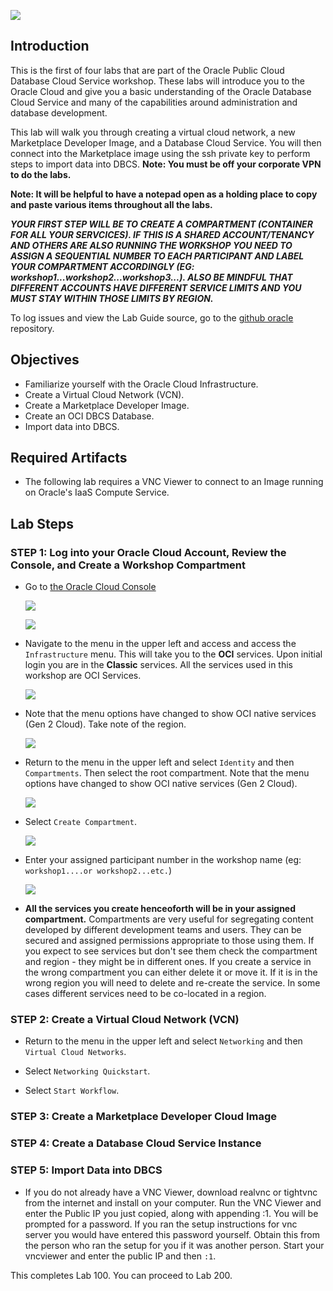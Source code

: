 ![](images/IL-100/001.png)

## Introduction

This is the first of four labs that are part of the Oracle Public Cloud Database Cloud Service workshop. These labs will introduce you to the Oracle Cloud and give you a basic understanding of the Oracle Database Cloud Service and many of the capabilities around administration and database development.  

This lab will walk you through creating a virtual cloud network, a new Marketplace Developer Image, and a Database Cloud Service.  You will then connect into the Marketplace image using the ssh private key to perform steps to import data into DBCS.  **Note: You must be off your corporate VPN to do the labs.**

**Note:  It will be helpful to have a notepad open as a holding place to copy and paste various items throughout all the labs.** 

***YOUR FIRST STEP WILL BE TO CREATE A COMPARTMENT (CONTAINER FOR ALL YOUR SERVCICES).  IF THIS IS A SHARED ACCOUNT/TENANCY AND OTHERS ARE ALSO RUNNING THE WORKSHOP YOU NEED TO ASSIGN A SEQUENTIAL NUMBER TO EACH PARTICIPANT AND LABEL YOUR COMPARTMENT ACCORDINGLY (EG: workshop1...workshop2...workshop3...).  ALSO BE MINDFUL THAT DIFFERENT ACCOUNTS HAVE DIFFERENT SERVICE LIMITS AND YOU MUST STAY WITHIN THOSE LIMITS BY REGION.***

To log issues and view the Lab Guide source, go to the [github oracle](https://github.com/oracle/learning-library/tree/master/workshops/dbcs-dba-oci) repository.

## Objectives

-	Familiarize yourself with the Oracle Cloud Infrastructure.
-	Create a Virtual Cloud Network (VCN).
-	Create a Marketplace Developer Image.
-   Create an OCI DBCS Database.
-   Import data into DBCS.

## Required Artifacts

-   The following lab requires a VNC Viewer to connect to an Image running on Oracle's IaaS Compute Service.

## Lab Steps

### **STEP 1**:  Log into your Oracle Cloud Account, Review the Console, and Create a Workshop Compartment

- Go to [the Oracle Cloud Console](https://www.oracle.com/cloud/sign-in.html)

	![](images/IL-100/002.png)

	![](images/IL-100/003.png)

-	Navigate to the menu in the upper left and access and access the `Infrastructure` menu.  This will take you to the **OCI** services.  Upon initial login you are in the **Classic** services.  All the services used in this workshop are OCI Services.  

	![](images/IL-100/004.png)

- Note that the menu options have changed to show OCI native services (Gen 2 Cloud). Take note of the region.  

	![](images/IL-100/008.png)

- Return to the menu in the upper left and select `Identity` and then `Compartments`.  Then select the root compartment.  Note that the menu options have changed to show OCI native services (Gen 2 Cloud).  

	![](images/IL-100/005.png)

- Select `Create Compartment`.

	![](images/IL-100/006.png)

- Enter your assigned participant number in the workshop name (eg: `workshop1....or workshop2...etc.`)

	![](images/IL-100/007.png)

- **All the services you create henceoforth will be in your assigned compartment.**  Compartments are very useful for segregating content developed by different development teams and users.  They can be secured and assigned permissions appropriate to those using them.  If you expect to see services but don't see them check the compartment and region - they might be in different ones.  If you create a service in the wrong compartment you can either delete it or move it.  If it is in the wrong region you will need to delete and re-create the service.  In some cases different services need to be co-located in a region.

### **STEP 2**:  Create a Virtual Cloud Network (VCN)

- Return to the menu in the upper left and select `Networking` and then `Virtual Cloud Networks`.  



- Select `Networking Quickstart`.



- Select `Start Workflow`.


### **STEP 3**:  Create a Marketplace Developer Cloud Image

### **STEP 4**:  Create a Database Cloud Service Instance

### **STEP 5**:  Import Data into DBCS

-	If you do not already have a VNC Viewer, download realvnc or tightvnc from the internet and install on your computer. Run the VNC Viewer and enter the Public IP you just copied, along with appending :1. You will be prompted for a password.  If you ran the setup instructions for vnc server you would have entered this password yourself.  Obtain this from the person who ran the setup for you if it was another person.  Start your vncviewer and enter the public IP and then `:1`.



This completes Lab 100.  You can proceed to Lab 200.